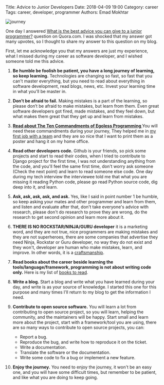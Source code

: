 Title: Advice to Junior Developers
Date: 2018-04-09 19:00
Category: career
Tags: career, developer, programmer
Authors: Emad Mokhtar

![journey]({filename}/images/oziel-gomez-555955-unsplash.jpg)

One day I answered [What is the best advice you can give to a junior programmer?](https://www.quora.com/What-is-the-best-advice-you-can-give-to-a-junior-programmer/answer/Emad-Mokhtar) question on Quora.com. I was shocked that my answer got many upvotes, so I thought to share my answer to this question on my blog.

First, let me acknowledge you that my answers are just my experience, what I missed during my career as software developer, and I wished someone told me this advice.

1. **Be humble be foolish be patient, you have a long journey of learning, so keep learning.** Technologies are changing so fast, so fast that you can't master everything, but you need to read about everything in software development, read blogs, news, etc. Invest your learning time in what you'll be master in.

2. **Don’t be afraid to fail.** Making mistakes is a part of the learning, so please don’t be afraid to make mistakes, but learn from them. Even great software developers got fired, made mistakes, and they feel down, but what makes them great that they get up and learn from mistakes.

3. **[Read about The Ten Commandments of Egoless Programming ](https://blog.codinghorror.com/the-ten-commandments-of-egoless-programming/)** You will need these commandments during your journey, They helped me in [my first job with a team]({filename}/team-member.md) and they are so nice that I want to print them as a poster and hang it on my home office.

4. **Read other developers code.** Github is your friends, so pick some projects and start to read their codes, when I tried to contribute to Django project for the first time, I was not understanding anything from the code, and you'll feel the same first time, don't worry ask someone (Check the next point) and learn to read someone else code. One day during my tech interview the interviewee told me that what you are missing it reading Python code, please go read Python source code, dig deep into it, and learn.

5. **Ask, ask, ask, ask, and ask.** Yes, like I said in point number 1 be humble, so keep asking your mates and other programmer and learn from them, and listen and evaluate after that, don't take everyone's advice with research, please don't do research to prove they are wrong, do the research to get second opinion and learn more about it.

6. **THERE IS NO ROCKSTAR/NINJA/GURU developer** it is a marketing word, and they are not true, nice programmers are making mistakes and they are not superheroes, there are some companies that advertise they need Ninja, Rockstar or Guru developer, no way they do not exist and they won't, developer are human who make mistakes, learn, and improve. In other words, it is a [craftsmanship](https://en.wikipedia.org/wiki/Software_craftsmanship).

7. **Read books about the career beside learning the tools/language/framework, programming is not about writing code only.** Here is my list of [books to read]({filename}/how-do-i-learn.md).

8. **Write a blog.** Start a blog and write what you have learned during your day, and write is as your source of knowledge. I started this one for this purpose and many times I'll return to my blog to get the information I need.

9. **Contribute to open source software.** You will learn a lot from contributing to open source project, so you will learn, helping the community, and the maintainers will be happy. Start small and learn more about the project, start with a framework/tool you are using, there are so many ways to contribute to open source projects, you can:
    * Report a bug.
    * Reproduce the bug, and write how to reproduce it on the ticket.
    * Write a documentation.
    * Translate the software or the documentation.
    * Write some code to fix a bug or implement a new feature.

10. **Enjoy the journey.** You need to enjoy the journey, it won't be an easy one, and you will have some difficult times, but remember to be patient, and like what you are doing to keep going.
